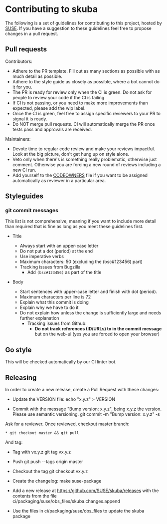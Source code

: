 # Contributing to skuba

The following is a set of guidelines for contributing to this project, hosted by [SUSE](https://github.com/suse/skuba).
If you have a suggestion to these guidelines feel free to propose changes in a pull request.


## Pull requests

Contributors:
* Adhere to the PR template. Fill out as many sections as possible with as much detail as possible.
* Adhere to the style guide as closely as possible, where a bot cannot do it for you.
* The PR is ready for review only when the CI is green. Do not ask for people to review your code if the CI is failing.
* If CI is not passing, or you need to make more improvements than expected, please add the wip label.
* Once the CI is green, feel free to assign specific reviewers to your PR to signal it is ready.
* Do NOT merge pull requests.  CI will automatically merge the PR once tests pass and approvals are received.

Maintainers:
* Devote time to regular code review and make your reviews impactful. Look at the big picture, don't get hung up on style alone.
* Veto only when there's is something really problematic, otherwise just comment. Otherwise you are forcing a new round of reviews including a new CI run.
* Add yourself to the [CODEOWNERS](.github/CODEOWNERS) file if you want to be assigned automatically as reviewer in a particular area.


## Styleguides

### git commit messages

This list is not comprehensive, meaning if you want to include more detail than required that is fine as long as you meet these guidelines first.

* Title
  * Always start with an upper-case letter
  * Do not put a dot (period) at the end
  * Use imperative verbs
  * Maximum characters: 50 (excluding the (bsc#123456) part)
  * Tracking issues from Bugzilla
    * Add `(bsc#123456)` as part of the title

* Body
  * Start sentences with upper-case letter and finish with dot (period).
  * Maximum characters per line is 72
  * Explain what this commit is doing
  * Explain why we have to do it
  * Do not explain how unless the change is sufficiently large and needs further explanation
    * Tracking issues from Github:
      * __Do not track references (ID/URLs) to in the commit message__ but on the web-ui (yes you are forced to open your browser)

## Go style

This will be checked automatically by our CI linter bot.

## Releasing

In order to create a new release, create a Pull Request with these changes:

  * Update the VERSION file:
    echo "x.y.z" > VERSION

  * Commit with the message "Bump version: x.y.z", being x.y.z the version. Please use semantic versioning.
    git commit -m "Bump version: x.y.z" -s

Ask for a reviewer. Once reviewed, checkout master branch:

    * git checkout master && git pull

And tag:

  * Tag with vx.y.z
    git tag vx.y.z

* Push
  git push --tags origin master

* Checkout the tag
  git checkout vx.y.z

* Create the changelog:
  make suse-package 

* Add a new release at https://github.com/SUSE/skuba/releases with the contents from the file ci/packaging/suse/obs_files/skuba.changes.append

* Use the files in ci/packaging/suse/obs_files to update the skuba package
